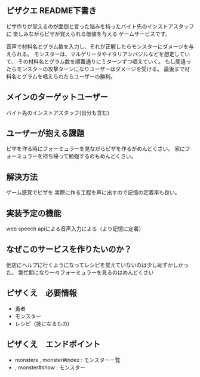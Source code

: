 ## ピザクエ README下書き
ピザ作りが覚えるのが面倒と言った悩みを持ったバイト先のインストアスタッフに
楽しみながらピザが覚えられる価値を与える
ゲームサービスです。

音声で材料名とグラム数を入力し、それが正解したらモンスターにダメージを与えられる。
モンスターは、マルゲリータやイタリアンバジルなどを想定していて、
その材料名とグラム数を順番通りに１ターンずつ唱えていく。
もし間違ったらモンスターの攻撃ターンになりユーザーはダメージを受ける。
最後まで材料名とグラムを唱えられたらユーザーの勝利。

## メインのターゲットユーザー
バイト先のインストアスタッフ(自分も含む)

## ユーザーが抱える課題
ピザを作る時にフォーミュラーを見ながらピザを作るがめんどくさい。
家にフォーミュラーを持ち帰って勉強するのもめんどくさい。

## 解決方法
ゲーム感覚でピザを
実際に作る工程を声に出すので記憶の定着率も良い。

## 実装予定の機能
web speech apiによる音声入力による（より記憶に定着）

## なぜこのサービスを作りたいのか？
他店にヘルプに行くようになってレシピを覚えていないのは少し恥ずかしかった。
繁忙期になり一々フォーミュラーを見るのはめんどくさい

## ピザくえ　必要情報
- 勇者
- モンスター
- レシピ（技になるもの)

## ピザくえ　エンドポイント
- monsters , monster#index : モンスター一覧
- , monster#show : モンスター 